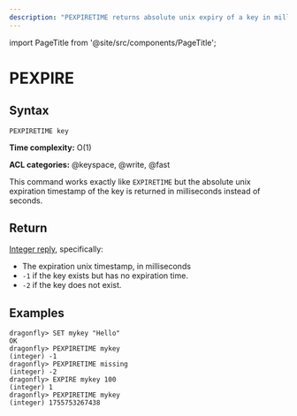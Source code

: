 ```yaml
---
description: "PEXPIRETIME returns absolute unix expiry of a key in milliseconds."
---
```


import PageTitle from '@site/src/components/PageTitle';

# PEXPIRE

<PageTitle title="Redis PEXPIRETIME Command (Documentation) | Dragonfly" />

## Syntax

    PEXPIRETIME key

**Time complexity:** O(1)

**ACL categories:** @keyspace, @write, @fast

This command works exactly like `EXPIRETIME` but the absolute unix expiration timestamp of the key is
returned in milliseconds instead of seconds.

## Return

[Integer reply](https://redis.io/docs/latest/develop/reference/protocol-spec/#integers), specifically:

- The expiration unix timestamp, in milliseconds
- `-1` if the key exists but has no expiration time.
- `-2` if the key does not exist.

## Examples

```shell
dragonfly> SET mykey "Hello"
OK
dragonfly> PEXPIRETIME mykey
(integer) -1
dragonfly> PEXPIRETIME missing
(integer) -2
dragonfly> EXPIRE mykey 100
(integer) 1
dragonfly> PEXPIRETIME mykey
(integer) 1755753267438
```
